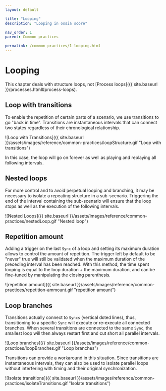 ```yaml
---
layout: default

title: "Looping"
description: "Looping in ossia score"

nav_order: 1
parent: Common practices

permalink: /common-practices/1-looping.html
---
```


# Looping

This chapter deals with structure loops, not [Process loops]({{ site.baseurl }}/processes.html#process-loops).

## Loop with transitions

To enable the repetition of certain parts of a scenario, we use transitions to go "back in time". Transitions are instantaneous intervals that can connect two states regardless of their chronological relationship.

![Loop with Transitions]({{ site.baseurl }}/assets/images/reference/common-practices/loopStructure.gif "Loop with transitions")

In this case, the loop will go on forever as well as playing and replaying all following intervals.

## Nested loops

For more control and to avoid perpetual looping and branching, it may be necessary to isolate a repeating structure in a sub-scenario. Triggering the end of the interval containing the sub-scenario will ensure that the loop stops as well as the execution of the following intervals.

![Nested Loops]({{ site.baseurl }}/assets/images/reference/common-practices/nestedLoop.gif "Nested loop")

## Repetition amount

Adding a trigger on the last `Sync` of a loop and setting its maximum duration allows to control the amount of repetition. The trigger left by default to be "never" true will still be validated when the maximum duration of the preceding interval has been reached. With this method, the time spent looping is equal to the loop duration + the maximum duration, and can be fine-tuned by manipulating the closing parenthesis.

![repetition amount]({{ site.baseurl }}/assets/images/reference/common-practices/repetition-ammount.gif "repetition amount")

## Loop branches

Transitions actually connect to `Syncs` (vertical doted lines), thus, transitioning to a specific `Sync` will execute or re-execute all connected branches. When several transitions are connected to the same `Sync`, the smallest loop will then always restart first and cut short all parallel intervals.

![Loop branches]({{ site.baseurl }}/assets/images/reference/common-practices/loopBranches.gif "Loop branches")

Transitions can provide a workaround in this situation. Since transitions are instantaneous intervals, they can also be used to isolate parallel loops without interfering with timing and their original synchronization.

![Isolate transitions]({{ site.baseurl }}/assets/images/reference/common-practices/isolateTransitions.gif "Isolate transitions")
